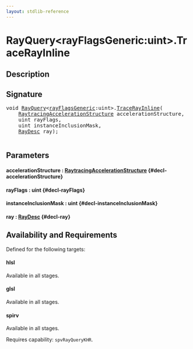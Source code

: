 ```yaml
---
layout: stdlib-reference
---
```


# RayQuery\<rayFlagsGeneric:uint\>\.TraceRayInline

## Description





## Signature 

<pre>
void <a href="/stdlib-reference/types/RayQuery/index" class="code_type">RayQuery</a>&lt;<a href="/stdlib-reference/types/RayQuery/index#decl-rayFlagsGeneric" class="code_var">rayFlagsGeneric</a>:uint&gt;.<a href="/stdlib-reference/types/RayQuery/TraceRayInline">TraceRayInline</a>(
    <a href="/stdlib-reference/types/RaytracingAccelerationStructure/index" class="code_type">RaytracingAccelerationStructure</a> <span class='code_param'>accelerationStructure</span>,
    uint <span class='code_param'>rayFlags</span>,
    uint <span class='code_param'>instanceInclusionMask</span>,
    <a href="/stdlib-reference/types/RayDesc/index" class="code_type">RayDesc</a> <span class='code_param'>ray</span>);

</pre>

## Parameters

#### accelerationStructure  : [RaytracingAccelerationStructure](/stdlib-reference/types/RaytracingAccelerationStructure/index) {#decl-accelerationStructure}
#### rayFlags  : uint {#decl-rayFlags}
#### instanceInclusionMask  : uint {#decl-instanceInclusionMask}
#### ray  : [RayDesc](/stdlib-reference/types/RayDesc/index) {#decl-ray}

## Availability and Requirements

Defined for the following targets:

#### hlsl
Available in all stages.

#### glsl
Available in all stages.

#### spirv
Available in all stages.

Requires capability: `spvRayQueryKHR`.


